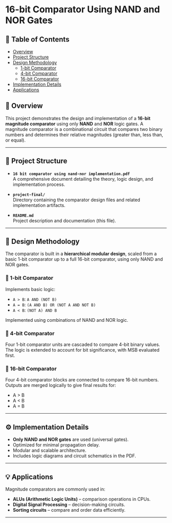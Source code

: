 # 16-bit Comparator Using NAND and NOR Gates

## 📑 Table of Contents

- [Overview](#-overview)
- [Project Structure](#-project-structure)
- [Design Methodology](#-design-methodology)
   - [1-bit Comparator](#-1-bit-comparator)
   - [4-bit Comparator](#-4-bit-comparator)
   - [16-bit Comparator](#-16-bit-comparator)
- [Implementation Details](#️-implementation-details)
- [Applications](#-applications)



## 📘 Overview

This project demonstrates the design and implementation of a **16-bit magnitude comparator** using only **NAND** and **NOR** logic gates. A magnitude comparator is a combinational circuit that compares two binary numbers and determines their relative magnitudes (greater than, less than, or equal).

---

## 📁 Project Structure

- **`16 bit comparator using nand-nor implementation.pdf`**  
  A comprehensive document detailing the theory, logic design, and implementation process.

- **`project-final/`**  
  Directory containing the comparator design files and related implementation artifacts.

- **`README.md`**  
  Project description and documentation (this file).

---

## 🧠 Design Methodology

The comparator is built in a **hierarchical modular design**, scaled from a basic 1-bit comparator up to a full 16-bit comparator, using only NAND and NOR gates.

### 🔹 1-bit Comparator

Implements basic logic:
- `A > B`: `A AND (NOT B)`
- `A = B`: `(A AND B) OR (NOT A AND NOT B)`
- `A < B`: `(NOT A) AND B`

Implemented using combinations of NAND and NOR logic.

### 🔹 4-bit Comparator

Four 1-bit comparator units are cascaded to compare 4-bit binary values. The logic is extended to account for bit significance, with MSB evaluated first.

### 🔹 16-bit Comparator

Four 4-bit comparator blocks are connected to compare 16-bit numbers. Outputs are merged logically to give final results for:
- A > B
- A < B
- A = B

---

## ⚙️ Implementation Details

- **Only NAND and NOR gates** are used (universal gates).
- Optimized for minimal propagation delay.
- Modular and scalable architecture.
- Includes logic diagrams and circuit schematics in the PDF.

---

## 💡 Applications

Magnitude comparators are commonly used in:
- **ALUs (Arithmetic Logic Units)** – comparison operations in CPUs.
- **Digital Signal Processing** – decision-making circuits.
- **Sorting circuits** – compare and order data efficiently.

---

